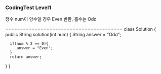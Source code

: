 ### CodingTest Level1

정수 num이 양수일 경우 Even 반환, 홀수는 Odd

========================================
class Solution {
  public String solution(int num) {
      String answer = "Odd";
      
      if(num % 2 == 0){
         answer = "Even";
      }      
      return answer;
  }
}
